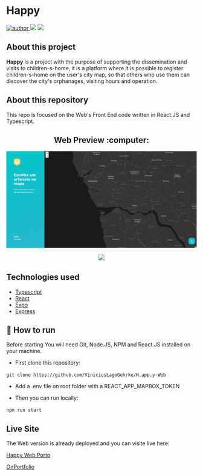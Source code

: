 # Happy

<p>
  <a href="https://github.com/ViniciusLagoGehrke">
      <img src="https://img.shields.io/badge/author-Vinicius-blue?style=flat" alt="author">
  </a>
  <img src="https://img.shields.io/github/languages/count/ViniciusLagoGehrke/H.app.y-Web?color=blue&style=flat">
  <img src="https://img.shields.io/github/languages/top/ViniciusLagoGehrke/H.app.y-Web?color=blue&style=flat">
</p>

## About this project

**Happy** is a project with the purpose of supporting the dissemination and visits to children-s-home, it is a platform where it is possible to register children-s-home on the user's city map, so that others who use them can discover the city's orphanages, visiting hours and operation.

## About this repository

This repo is focused on the Web's Front End code written in React.JS and Typescript.

<h2 align=center> Web Preview :computer:</h2>

![Desktop Preview](desktop-preview.jpg)

<p align=center>
  <img width="500px" src="https://github.com/ViniciusLagoGehrke/H.app.y-Web/blob/master/Happy.gif">
</p>

## Technologies used

- [Typescript](https://www.typescriptlang.org/)
- [React](https://reactjs.org/)
- [Expo](https://expo.io/)
- [Express](https://expressjs.com/)

## :construction_worker: How to run

Before starting You wiil need Git, Node.JS, NPM and React.JS installed on your machine.

- First clone this repository:

`git clone https://github.com/ViniciusLagoGehrke/H.app.y-Web`

- Add a .env file on root folder with a REACT_APP_MAPBOX_TOKEN

- Then you can run locally:

`npm run start`

## Live Site

The Web version is already deployed and you can visite live here:

[Happy Web Porto](https://relaxed-elion-8d944c.netlify.app/app)

[OnPortfolio](https://front-end-portfolio.vercel.app/)
